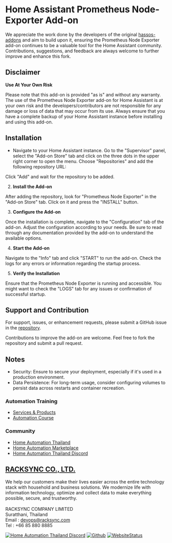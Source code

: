 # Home Assistant Prometheus Node-Exporter Add-on

We appreciate the work done by the developers of the original [hassos-addons](https://github.com/loganmarchione/hassos-addons) and aim to build upon it, ensuring the Prometheus Node Exporter add-on continues to be a valuable tool for the Home Assistant community. Contributions, suggestions, and feedback are always welcome to further improve and enhance this fork.

## Disclaimer

**Use At Your Own Risk**

Please note that this add-on is provided "as is" and without any warranty. The use of the Prometheus Node Exporter add-on for Home Assistant is at your own risk and the developers/contributors are not responsible for any damage or loss of data that may occur from its use. Always ensure that you have a complete backup of your Home Assistant instance before installing and using this add-on.

## Installation

- Navigate to your Home Assistant instance. Go to the "Supervisor" panel, select the "Add-on Store" tab and click on the three dots in the upper right corner to open the menu. Choose "Repositories" and add the following repository URL:

Click "Add" and wait for the repository to be added.

2. **Install the Add-on**

After adding the repository, look for "Prometheus Node Exporter" in the "Add-on Store" tab. Click on it and press the "INSTALL" button.

3. **Configure the Add-on**

Once the installation is complete, navigate to the "Configuration" tab of the add-on. Adjust the configuration according to your needs. Be sure to read through any documentation provided by the add-on to understand the available options.

4. **Start the Add-on**

Navigate to the "Info" tab and click "START" to run the add-on. Check the logs for any errors or information regarding the startup process.

5. **Verify the Installation**

Ensure that the Prometheus Node Exporter is running and accessible. You might want to check the "LOGS" tab for any issues or confirmation of successful startup.

## Support and Contribution

For support, issues, or enhancement requests, please submit a GitHub issue in the [repository](https://github.com/racksync/hass-addons-prometheus-node-exporter).

Contributions to improve the add-on are welcome. Feel free to fork the repository and submit a pull request.



## Notes

- Security: Ensure to secure your deployment, especially if it's used in a production environment.
- Data Persistence: For long-term usage, consider configuring volumes to persist data across restarts and container recreation.

### Automation Training

- [Services & Products](http://racksync.com)
- [Automation Course](https://facebook.com/racksync)

### Community

- [Home Automation Thailand](https://www.facebook.com/groups/hathailand)
- [Home Automation Marketplace](https://www.facebook.com/groups/hatmarketplace)
- [Home Automation Thailand Discord](https://discord.gg/Wc5CwnWkp4)

## [RACKSYNC CO., LTD.](https://racksync.com)

We help our customers make their lives easier across the entire technology stack with household and business solutions. We modernize life with information technology, optimize and collect data to make everything possible, secure, and trustworthy.
\
\
RACKSYNC COMPANY LIMITED \
Suratthani, Thailand \
Email : devops@racksync.com \
Tel : +66 85 880 8885

[![Home Automation Thailand Discord](https://img.shields.io/discord/986181205504438345?style=for-the-badge)](https://discord.gg/Wc5CwnWkp4) [![Github](https://img.shields.io/github/followers/racksync?style=for-the-badge)](https://github.com/racksync)
[![WebsiteStatus](https://img.shields.io/website?down_color=grey&down_message=Offline&style=for-the-badge&up_color=green&up_message=Online&url=https%3A%2F%2Fracksync.com)](https://racksync.com)



